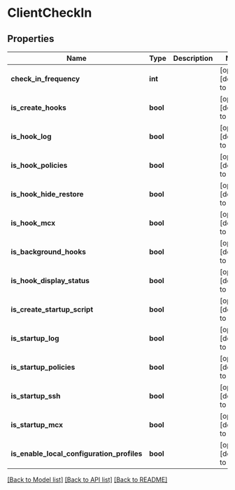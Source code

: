 # ClientCheckIn

## Properties
Name | Type | Description | Notes
------------ | ------------- | ------------- | -------------
**check_in_frequency** | **int** |  | [optional] [default to 15]
**is_create_hooks** | **bool** |  | [optional] [default to False]
**is_hook_log** | **bool** |  | [optional] [default to False]
**is_hook_policies** | **bool** |  | [optional] [default to False]
**is_hook_hide_restore** | **bool** |  | [optional] [default to False]
**is_hook_mcx** | **bool** |  | [optional] [default to False]
**is_background_hooks** | **bool** |  | [optional] [default to False]
**is_hook_display_status** | **bool** |  | [optional] [default to False]
**is_create_startup_script** | **bool** |  | [optional] [default to False]
**is_startup_log** | **bool** |  | [optional] [default to False]
**is_startup_policies** | **bool** |  | [optional] [default to False]
**is_startup_ssh** | **bool** |  | [optional] [default to False]
**is_startup_mcx** | **bool** |  | [optional] [default to False]
**is_enable_local_configuration_profiles** | **bool** |  | [optional] [default to False]

[[Back to Model list]](../README.md#documentation-for-models) [[Back to API list]](../README.md#documentation-for-api-endpoints) [[Back to README]](../README.md)


